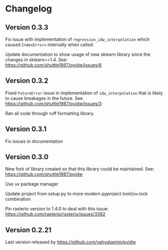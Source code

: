 # Changelog

## Version 0.3.3

Fix issue with implementation of `regression_idw_interpolation` which caused `IndexErrors` internally when called.

Update documentation to show usage of new sklearn library since the changes in sklearn==1.4. See: https://github.com/shuttle1987/pyidw/issues/6

## Version 0.3.2

Fixed `FutureError` issue in implementation of `idw_interpolation` that is likely to cause breakages in the future. See https://github.com/shuttle1987/pyidw/issues/3

Ran all code through ruff formatting library.

## Version 0.3.1

Fix issues in documentation

## Version 0.3.0

New fork of library created so that this library could be maintained. See: https://github.com/shuttle1987/pyidw

Use uv package manager

Update project from setup.py to more modern pyproject.toml/uv.lock combination

Pin rasterio version to 1.4.0 to deal with this issue: https://github.com/rasterio/rasterio/issues/3382

## Version 0.2.21

Last version released by https://github.com/yahyatamim/pyidw

